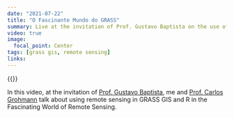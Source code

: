 ```yaml
---
date: "2021-07-22"
title: "O Fascinante Mundo do GRASS"
summary: Live at the invitation of Prof. Gustavo Baptista on the use of remote sensing in GRASS GIS and R in the Fascinante Mundo do Sensoriamento Remoto.
video: true
image:
  focal_point: Center
tags: [grass gis, remote sensing]
links:
---
```


{{<youtube vp6frd89y9E>}}

In this video, at the invitation of [Prof. Gustavo Baptista](https://profgustavobaptista.com.br), me and [Prof. Carlos Grohmann](http://carlosgrohmann.com/) talk about using remote sensing in GRASS GIS and R in the Fascinating World of Remote Sensing.